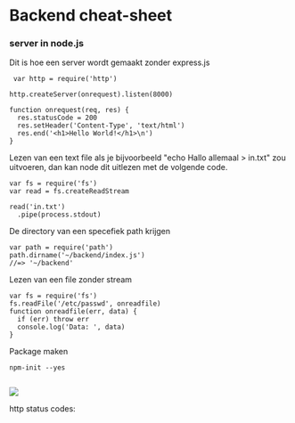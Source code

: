 # Backend cheat-sheet 


### server in node.js

Dit is hoe een server wordt gemaakt zonder express.js
```
 var http = require('http')

http.createServer(onrequest).listen(8000)

function onrequest(req, res) {
  res.statusCode = 200
  res.setHeader('Content-Type', 'text/html')
  res.end('<h1>Hello World!</h1>\n')
} 
```
Lezen van een text file als je bijvoorbeeld "echo Hallo allemaal > in.txt" zou uitvoeren, dan kan node dit uitlezen met de volgende code.

```
var fs = require('fs')
var read = fs.createReadStream

read('in.txt')
  .pipe(process.stdout)
  ```
  De directory van een specefiek path krijgen 
  
  ```
  var path = require('path')
path.dirname('~/backend/index.js')
//=> '~/backend' 
```
Lezen van een file zonder stream
```
var fs = require('fs')
fs.readFile('/etc/passwd', onreadfile)
function onreadfile(err, data) {
  if (err) throw err
  console.log('Data: ', data)
}
```
Package maken 

 ```
 npm-init --yes
  
```
![](https://imgur.com/a/mxDpv)


http status codes: [](https://httpstatuses.com/)
